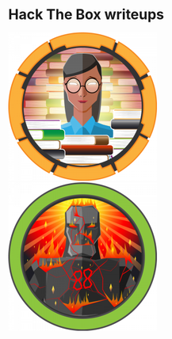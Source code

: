 # Hack The Box writeups
 [![Book](/assets/img/book/book.png)](_posts/book/2020-07-25-book.md)
 [![Sauna](/assets/img/sauna/sauna.png)](_posts/openKeys/2020-07-28-sauna.md)
